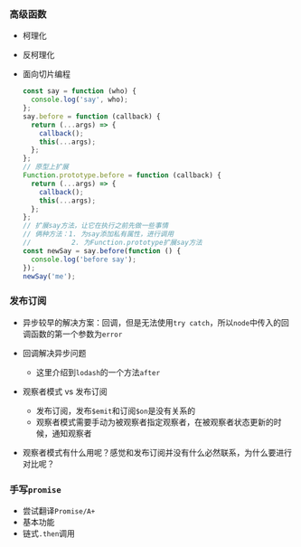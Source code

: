 ### 高级函数
* 柯理化
* 反柯理化


* 面向切片编程
    ```javascript
    const say = function (who) {
      console.log('say', who);
    };
    say.before = function (callback) {
      return (...args) => {
        callback();
        this(...args);
      };
    };
    // 原型上扩展
    Function.prototype.before = function (callback) {
      return (...args) => {
        callback();
        this(...args);
      };
    };
    // 扩展say方法，让它在执行之前先做一些事情
    // 俩种方法：1. 为say添加私有属性，进行调用
    //          2. 为Function.prototype扩展say方法
    const newSay = say.before(function () {
      console.log('before say');
    });
    newSay('me');
    ```
### 发布订阅
* 异步较早的解决方案：回调，但是无法使用`try catch`，所以`node`中传入的回调函数的第一个参数为`error`
* 回调解决异步问题
    * 这里介绍到`lodash`的一个方法`after`

* 观察者模式 vs 发布订阅
    * 发布订阅，发布`$emit`和订阅`$on`是没有关系的
    * 观察者模式需要手动为被观察者指定观察者，在被观察者状态更新的时候，通知观察者
* 观察者模式有什么用呢？感觉和发布订阅并没有什么必然联系，为什么要进行对比呢？

### 手写`promise`
* 尝试翻译`Promise/A+`
* 基本功能
* 链式`.then`调用
